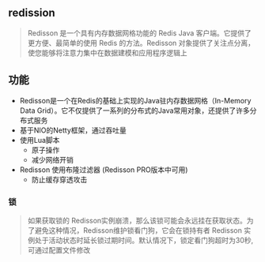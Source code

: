 ## redission
> Redisson 是一个具有内存数据网格功能的 Redis Java 客户端。它提供了更方便、最简单的使用 Redis 的方法。Redisson 对象提供了关注点分离，使您能够将注意力集中在数据建模和应用程序逻辑上
## 功能
* Redisson是一个在Redis的基础上实现的Java驻内存数据网格（In-Memory Data Grid）。它不仅提供了一系列的分布式的Java常用对象，还提供了许多分布式服务
* 基于NIO的Netty框架，通过吞吐量
* 使用Lua脚本
  * 原子操作
  * 减少网络开销
* Redisson 使用布隆过滤器 (Redisson PRO版本中可用)
  *  防止缓存穿透攻击

### 锁
> 如果获取锁的 Redisson实例崩溃，那么该锁可能会永远挂在获取状态。为了避免这种情况，Redisson维护锁看门狗，它会在锁持有者 Redisson 实例处于活动状态时延长锁过期时间。默认情况下，锁定看门狗超时为30秒,可通过配置文件修改
